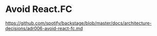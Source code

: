 # Avoid React.FC

<https://github.com/spotify/backstage/blob/master/docs/architecture-decisions/adr006-avoid-react-fc.md>

